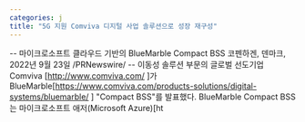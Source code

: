 ```yaml
---
categories: j
title: "5G 지원 Comviva 디지털 사업 솔루션으로 성장 재구성"
---
```

-- 마이크로소프트 클라우드 기반의 BlueMarble Compact BSS  코펜하겐, 덴마크, 2022년 9월 23일 /PRNewswire/ -- 이동성 솔루션 부문의 글로벌 선도기업 Comviva [http://www.comviva.com/ ]가 BlueMarble[https://www.comviva.com/products-solutions/digital-systems/bluemarble/ ] "Compact BSS"를 발표했다. BlueMarble Compact BSS는 마이크로소프트 애저(Microsoft Azure)[ht